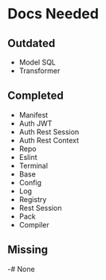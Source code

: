 # Docs Needed 

## Outdated
- Model SQL
- Transformer

## Completed
- Manifest
- Auth JWT
- Auth Rest Session
- Auth Rest Context
- Repo
- Eslint
- Terminal
- Base
- Config
- Log
- Registry
- Rest Session
- Pack
- Compiler


## Missing
-# None